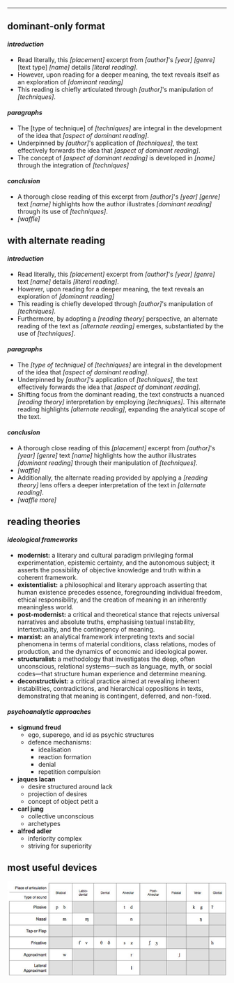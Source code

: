 
---

## **dominant-only format**

#### _introduction_
- Read literally, this _[placement]_ excerpt from _[author]_'s _[year]_ _[genre]_ [text type] _[name]_ details _[literal reading]_.
- However, upon reading for a deeper meaning, the text reveals itself as an exploration of _[dominant reading]_
- This reading is chiefly articulated through _[author]_'s manipulation of _[techniques]_.

#### _paragraphs_
- The [type of technique] of _[techniques]_ are integral in the development of the idea that _[aspect of dominant reading]_.
- Underpinned by _[author]_'s application of _[techniques]_, the text effectively forwards the idea that _[aspect of dominant reading]_.
- The concept of _[aspect of dominant reading]_ is developed in _[name]_ through the integration of _[techniques]_

#### _conclusion_
- A thorough close reading of this excerpt from _[author]_'s _[year]_ _[genre]_ text _[name]_ highlights how the author illustrates _[dominant reading]_ through its use of _[techniques]_. 
- _[waffle]_

## **with alternate reading**

#### _introduction_
- Read literally, this _[placement]_ excerpt from _[author]_'s _[year]_ _[genre]_ text _[name]_ details _[literal reading]_.
- However, upon reading for a deeper meaning, the text reveals an exploration of _[dominant reading]_
- This reading is chiefly developed through _[author]_'s manipulation of _[techniques]_.
- Furthermore, by adopting a _[reading theory]_ perspective, an alternate reading of the text as _[alternate reading]_ emerges, substantiated by the use of _[techniques]_.

#### _paragraphs_
- The _[type of technique]_ of _[techniques]_ are integral in the development of the idea that _[aspect of dominant reading]_.
- Underpinned by _[author]_'s application of _[techniques]_, the text effectively forwards the idea that _[aspect of dominant reading]_.
- Shifting focus from the dominant reading, the text constructs a nuanced _[reading theory]_ interpretation by employing _[techniques]_. This alternate reading highlights _[alternate reading]_, expanding the analytical scope of the text.

#### _conclusion_
- A thorough close reading of this _[placement]_ excerpt from _[author]_'s _[year]_ _[genre]_ text _[name]_ highlights how the author illustrates _[dominant reading]_ through their manipulation of _[techniques]_. 
- _[waffle]_
- Additionally, the alternate reading provided by applying a _[reading theory]_ lens offers a deeper interpretation of the text in _[alternate reading]_.
- _[waffle more]_

## **reading theories**
#### _ideological frameworks_
- **modernist:** a literary and cultural paradigm privileging formal experimentation, epistemic certainty, and the autonomous subject; it asserts the possibility of objective knowledge and truth within a coherent framework.
- **existentialist:** a philosophical and literary approach asserting that human existence precedes essence, foregrounding individual freedom, ethical responsibility, and the creation of meaning in an inherently meaningless world.
- **post-modernist:** a critical and theoretical stance that rejects universal narratives and absolute truths, emphasising textual instability, intertextuality, and the contingency of meaning.
- **marxist:** an analytical framework interpreting texts and social phenomena in terms of material conditions, class relations, modes of production, and the dynamics of economic and ideological power.
- **structuralist:** a methodology that investigates the deep, often unconscious, relational systems—such as language, myth, or social codes—that structure human experience and determine meaning.
- **deconstructivist:** a critical practice aimed at revealing inherent instabilities, contradictions, and hierarchical oppositions in texts, demonstrating that meaning is contingent, deferred, and non-fixed.

#### _psychoanalytic approaches_
- **sigmund freud**
  - ego, superego, and id as psychic structures
  - defence mechanisms:
    - idealisation
    - reaction formation
    - denial
    - repetition compulsion
- **jaques lacan**
  - desire structured around lack
  - projection of desires
  - concept of object petit a
- **carl jung**
  - collective unconscious
  - archetypes
- **alfred adler**
  - inferiority complex
  - striving for superiority

## **most useful devices**
![](images/sounds.png)